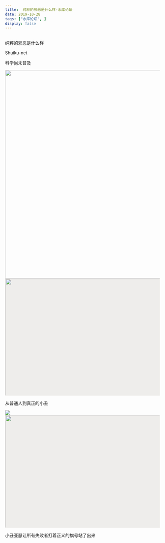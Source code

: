 ```yaml
---
title:  纯粹的邪恶是什么样-水库论坛
date: 2019-10-28
tags: ["水库论坛", ]
display: false
---
```



## 



纯粹的邪恶是什么样




Shuiku-net




科学尚未普及


<img class="rich_pages " data-ratio="0.5361111111111111" data-s="300,640" data-type="jpeg" data-w="1080" src="https://mmbiz.qpic.cn/mmbiz_jpg/6MT1Xa1S9Pg3nDLfXrYPaqSOtKiapcpZCqo48U0klFOGSWQurTaKS3j6ia2BFQIgoF4VX7hDS3hMYVe3H5D7j6dA/640?wx_fmt=jpeg" style="font-family: -apple-system-font, BlinkMacSystemFont, &quot;Helvetica Neue&quot;, &quot;PingFang SC&quot;, &quot;Hiragino Sans GB&quot;, &quot;Microsoft YaHei UI&quot;, &quot;Microsoft YaHei&quot;, Arial, sans-serif;letter-spacing: 0.544px;text-align: center;box-sizing: border-box !important;word-wrap: break-word !important;width: 677px !important;visibility: visible !important;"/>

<img class="rich_pages" data-ratio="0.562037037037037" data-s="300,640" data-type="jpeg" data-w="1080" src="https://mmbiz.qpic.cn/mmbiz_jpg/6MT1Xa1S9Pg3nDLfXrYPaqSOtKiapcpZCRpb5TSmYUFBPHSSKHP1gzLTz6SV23tpSh26wnD8otE7AreibzFNslyg/640?wx_fmt=jpeg" style="background-color: rgb(238, 237, 235);border-width: 1px;border-style: solid;border-color: rgb(238, 237, 235);background-size: 22px;background-position: center center;background-repeat: no-repeat;box-sizing: border-box !important;word-wrap: break-word !important;height: 380.499px !important;width: 677px !important;"/>

从普通人到真正的小丑

<img class="rich_pages js_insertlocalimg" data-ratio="1.174074074074074" data-s="300,640" src="https://mmbiz.qpic.cn/mmbiz_jpg/Ok4hZ0tV6r53CpibTRj5yI2b4icmwMrt6OicBQhgZmlYQv1nAaLvKBvvQrbNrR75ggZ8NUDG9xE252ZHRmScibrnSA/640?wx_fmt=jpeg" data-type="jpeg" data-w="1080" style=""/>

<img class="rich_pages" data-ratio="0.5431547619047619" data-s="300,640" data-type="png" data-w="672" src="https://mmbiz.qpic.cn/mmbiz_png/6MT1Xa1S9Pg3nDLfXrYPaqSOtKiapcpZC4T2DaDlicuwJlQHVsJeo5iaGLcEOiaSWfz8HBVbRNUZKqdGcdOvJCPlBA/640?wx_fmt=png" style="background-color: rgb(238, 237, 235);border-width: 1px;border-style: solid;border-color: rgb(238, 237, 235);background-size: 22px;background-position: center center;background-repeat: no-repeat;box-sizing: border-box !important;word-wrap: break-word !important;height: 365px !important;width: 672px !important;"/>

小丑亚瑟让所有失败者打着正义的旗号站了出来